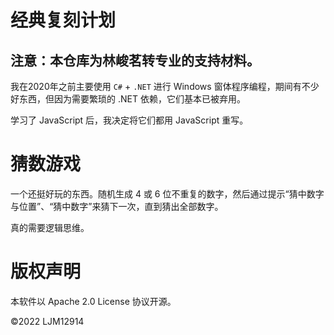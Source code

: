 # 经典复刻计划

## 注意：本仓库为林峻茗转专业的支持材料。

我在2020年之前主要使用 `C#` + `.NET` 进行 Windows 窗体程序编程，期间有不少好东西，但因为需要繁琐的 .NET 依赖，它们基本已被弃用。

学习了 JavaScript 后，我决定将它们都用 JavaScript 重写。

# 猜数游戏

一个还挺好玩的东西。随机生成 4 或 6 位不重复的数字，然后通过提示“猜中数字与位置”、“猜中数字”来猜下一次，直到猜出全部数字。

真的需要逻辑思维。

# 版权声明

本软件以 Apache 2.0 License 协议开源。

©2022 LJM12914
